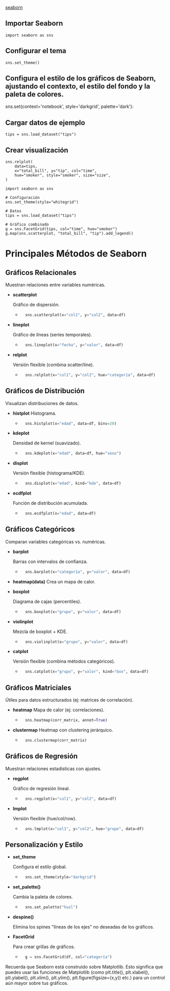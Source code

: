 [seaborn](https://seaborn.pydata.org/)

## Importar Seaborn
    import seaborn as sns

## Configurar el tema
    sns.set_theme()

## Configura el estilo de los gráficos de Seaborn, ajustando el contexto, el estilo del fondo y la paleta de colores.
  sns.set(context='notebook', style='darkgrid', palette='dark'): 

## Cargar datos de ejemplo
    tips = sns.load_dataset("tips")

## Crear visualización
    sns.relplot(
        data=tips,
        x="total_bill", y="tip", col="time",
        hue="smoker", style="smoker", size="size",
    )

```
import seaborn as sns

# Configuración
sns.set_theme(style="whitegrid")

# Datos
tips = sns.load_dataset("tips")

# Gráfico combinado
g = sns.FacetGrid(tips, col="time", hue="smoker")
g.map(sns.scatterplot, "total_bill", "tip").add_legend()
```

# Principales Métodos de Seaborn

## Gráficos Relacionales
Muestran relaciones entre variables numéricas.

* **scatterplot**

    Gráfico de dispersión.
    * ```python
        sns.scatterplot(x="col1", y="col2", data=df)
        ```

* **lineplot**

    Gráfico de líneas (series temporales).
    * ```python
        sns.lineplot(x="fecha", y="valor", data=df)
        ```

* **relplot**

    Versión flexible (combina scatter/line).
    * ```python
        sns.relplot(x="col1", y="col2", hue="categoría", data=df)
        ```

##  Gráficos de Distribución
Visualizan distribuciones de datos.

  * **histplot**
    Histograma.
      * ```python
          sns.histplot(x="edad", data=df, bins=20)
        ```
  * **kdeplot**

    Densidad de kernel (suavizado).
      * ```python
          sns.kdeplot(x="edad", data=df, hue="sexo")
        ```
  * **displot**

    Versión flexible (histograma/KDE).
      * ```python
          sns.displot(x="edad", kind="kde", data=df)
        ```
  * **ecdfplot**

    Función de distribución acumulada.
      * ```python
          sns.ecdfplot(x="edad", data=df)
        ```

## Gráficos Categóricos
Comparan variables categóricas vs. numéricas.

  * **barplot**

    Barras con intervalos de confianza.
      * ```python
          sns.barplot(x="categoría", y="valor", data=df)
        ```
  * **heatmap(data)**
      Crea un mapa de calor.

  * **boxplot**

    Diagrama de cajas (percentiles).
      * ```python
          sns.boxplot(x="grupo", y="valor", data=df)
        ```
  * **violinplot**

    Mezcla de boxplot + KDE.
      * ```python
          sns.violinplot(x="grupo", y="valor", data=df)
        ```
  * **catplot**

    Versión flexible (combina métodos categóricos).
      * ```python
          sns.catplot(x="grupo", y="valor", kind="box", data=df)
        ```

## Gráficos Matriciales
Útiles para datos estructurados (ej: matrices de correlación).

  * **heatmap**
    Mapa de calor (ej: correlaciones).
      * ```python
          sns.heatmap(corr_matrix, annot=True)
        ```
  * **clustermap**
    Heatmap con clustering jerárquico.
      * ```python
          sns.clustermap(corr_matrix)
        ```

## Gráficos de Regresión
Muestran relaciones estadísticas con ajustes.

  * **regplot**

    Gráfico de regresión lineal.
      * ```python
          sns.regplot(x="col1", y="col2", data=df)
        ```
  * **lmplot**

    Versión flexible (hue/col/row).
      * ```python
          sns.lmplot(x="col1", y="col2", hue="grupo", data=df)
        ```

## Personalización y Estilo

  * **set\_theme**

    Configura el estilo global.
      * ```python
          sns.set_theme(style="darkgrid")
        ```
  * **set\_palette()**

    Cambia la paleta de colores.
      * ```python
          sns.set_palette("husl")
        ```
  * **despine()**

    Elimina los spines "líneas de los ejes" no deseadas de los gráficos.

  * **FacetGrid**

    Para crear grillas de gráficos.
      * ```python
          g = sns.FacetGrid(df, col="categoría")
        ```

Recuerda que Seaborn está construido sobre Matplotlib. Esto significa que puedes usar las funciones de Matplotlib (como plt.title(), plt.xlabel(), plt.ylabel(), plt.xlim(), plt.ylim(), plt.figure(figsize=(x,y)) etc.) para un control aún mayor sobre tus gráficos.
